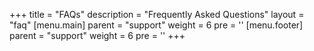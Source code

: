 +++
title = "FAQs"
description = "Frequently Asked Questions"
layout = "faq"
[menu.main]
  parent = "support"
  weight = 6
  pre = '<i class="fas fa-fw fa-question-circle me-1"></i>'
[menu.footer]
  parent = "support"
  weight = 6
  pre = '<i class="fas fa-fw fa-question-circle me-1"></i>'
+++
